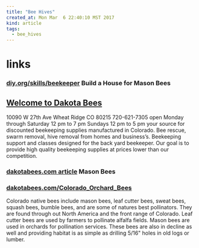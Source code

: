 ```yaml
---
title: "Bee Hives"
created_at: Mon Mar  6 22:40:10 MST 2017
kind: article
tags:
  - bee_hives
---
```


<h1>links</h1>

<h3>
  <a href="https://diy.org/skills/beekeeper/challenges/603/build-a-house-for-mason-bees" target="_blank">diy.org/skills/beekeeper</a>
  Build a House for Mason Bees
</h3>

<h2>
  <a href="http://dakotabees.com/Home_Page.php" target="_blank">Welcome to Dakota Bees</a>
</h2>

10090 W 27th Ave Wheat Ridge CO 80215 720-621-7305 open Monday through
Saturday 12 pm to 7 pm Sundays 12 pm to 5 pm your source for discounted
beekeeping supplies manufactured in Colorado. Bee rescue, swarm removal,
hive removal from homes and business’s. Beekeeping support and classes
designed for the back yard beekeeper. Our goal is to provide high quality
beekeeping supplies at prices lower than our competition.

<h3>
  <a href="http://dakotabees.com/Mason_Bees.html" target="_blank">dakotabees.com article</a>
  Mason Bees
</h3>

<h3>
  <a href="http://dakotabees.com/Colorado_Orchard_Bees.html" target="_blank">dakotabees.com/Colorado_Orchard_Bees</a>
</h3>

Colorado native bees include mason bees, leaf cutter bees, sweat bees,
squash bees, bumble bees, and are some of natures best pollinators. They
are found through out North America and the front range of Colorado. Leaf
cutter bees are used by farmers to pollinate alfalfa fields. Mason bees
are used in orchards for pollination services. These bees are also in
decline as well and providing habitat is as simple as drilling 5/16"
holes in old logs or lumber.

<!--
html boilerplate
<a href="" target="_blank"></a>
<a name=""></a>
<img src="" width="400px">
<ul>
  <li></li>
</ul>
<pre>
</pre>
<pre><code>
</code></pre>
<math xmlns='http://www.w3.org/1998/Math/MathML' display='block'>
</math>
-->
